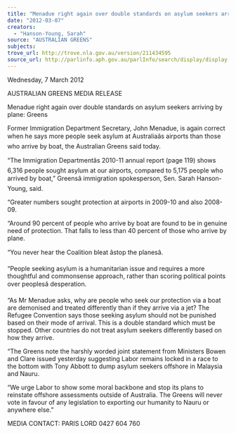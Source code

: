 ```yaml
---
title: "Menadue right again over double standards on asylum seekers arriving by plane: Greens"
date: "2012-03-07"
creators:
  - "Hanson-Young, Sarah"
source: "AUSTRALIAN GREENS"
subjects:
trove_url: http://trove.nla.gov.au/version/211434595
source_url: http://parlinfo.aph.gov.au/parlInfo/search/display/display.w3p;query=Id%3A%22media/pressrel/1481950%22
---
```


 Wednesday, 7 March 2012   

 AUSTRALIAN GREENS MEDIA RELEASE   

 Menadue right again over double standards on asylum seekers   arriving by plane: Greens   

 Former Immigration Department Secretary, John Menadue, is again correct when he  says more people seek asylum at Australiaâs airports than those who arrive by boat, the  Australian Greens said today.   

 “The Immigration Departmentâs 2010-11 annual report (page 119) shows 6,316 people  sought asylum at our airports, compared to 5,175 people who arrived by boat,” Greensâ  immigration spokesperson, Sen. Sarah Hanson-Young, said.    

 “Greater numbers sought protection at airports in 2009-10 and also 2008-09.    

 “Around 90 percent of people who arrive by boat are found to be in genuine need of  protection. That falls to less than 40 percent of those who arrive by plane.    

 “You never hear the Coalition bleat âstop the planesâ.   

 “People seeking asylum is a humanitarian issue and requires a more thoughtful and  commonsense approach, rather than scoring political points over peoplesâ desperation.   

 “As Mr Menadue asks, why are people who seek our protection via a boat are  demonised and treated differently than if they arrive via a jet? The Refugee Convention  says those seeking asylum should not be punished based on their mode of arrival. This  is a double standard which must be stopped. Other countries do not treat asylum  seekers differently based on how they arrive.   

 “The Greens note the harshly worded joint statement from Ministers Bowen and Clare  issued yesterday suggesting Labor remains locked in a race to the bottom with Tony  Abbott to dump asylum seekers offshore in Malaysia and Nauru.   

 “We urge Labor to show some moral backbone and stop its plans to reinstate offshore  assessments outside of Australia. The Greens will never vote in favour of any legislation  to exporting our humanity to Nauru or anywhere else.”   

 MEDIA CONTACT: PARIS LORD 0427 604 760   

 

